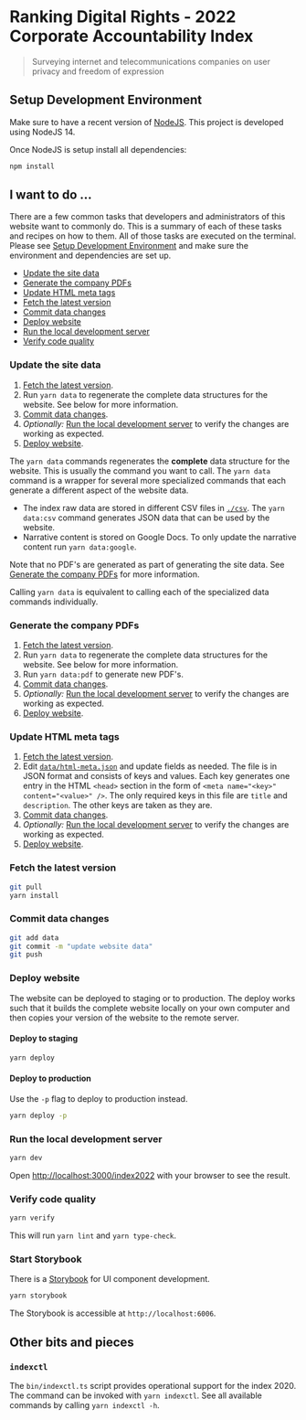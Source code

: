 # Ranking Digital Rights - 2022 Corporate Accountability Index

> Surveying internet and telecommunications companies on user privacy and freedom of expression

## Setup Development Environment

Make sure to have a recent version of [NodeJS](https://nodejs.org). This project is developed using NodeJS 14.

Once NodeJS is setup install all dependencies:

```sh
npm install
```

## I want to do ...

There are a few common tasks that developers and administrators of this website want to commonly do. This is a summary of each of these tasks and recipes on how to them. All of those tasks are executed on the terminal. Please see [Setup Development Environment](#setup-development-environment) and make sure the environment and dependencies are set up.

- [Update the site data](#update-the-site-data)
- [Generate the company PDFs](#generate-the-company-pdfs)
- [Update HTML meta tags](#update-html-meta-tags)
- [Fetch the latest version](#fetch-the-latest-version)
- [Commit data changes](#commit-data-changes)
- [Deploy website](#deploy-website)
- [Run the local development server](#run-the-local-development-server)
- [Verify code quality](#verify-code-quality)

### Update the site data

1. [Fetch the latest version](#fetch-the-latest-version).
2. Run `yarn data` to regenerate the complete data structures for the website. See below for more information.
3. [Commit data changes](#commit-data-changes).
4. _Optionally:_ [Run the local development server](#run-the-local-development-server) to verify the changes are working as expected.
5. [Deploy website](#deploy-website).

The `yarn data` commands regenerates the **complete** data structure for the website. This is usually the command you want to call. The `yarn data` command is a wrapper for several more specialized commands that each generate a different aspect of the website data.

- The index raw data are stored in different CSV files in [`./csv`](./csv). The `yarn data:csv` command generates JSON data that can be used by the website.
- Narrative content is stored on Google Docs. To only update the narrative content run `yarn data:google`.

Note that no PDF's are generated as part of generating the site data. See [Generate the company PDFs](#generate-the-company-pdfs) for more information.

Calling `yarn data` is equivalent to calling each of the specialized data commands individually.

### Generate the company PDFs

1. [Fetch the latest version](#fetch-the-latest-version).
2. Run `yarn data` to regenerate the complete data structures for the website. See below for more information.
3. Run `yarn data:pdf` to generate new PDF's.
4. [Commit data changes](#commit-data-changes).
5. _Optionally:_ [Run the local development server](#run-the-local-development-server) to verify the changes are working as expected.
6. [Deploy website](#deploy-website).

### Update HTML meta tags

1. [Fetch the latest version](#fetch-the-latest-version).
2. Edit [`data/html-meta.json`](./data/html-meta.json) and update fields as needed. The file is in JSON format and consists of keys and values. Each key generates one entry in the HTML `<head>` section in the form of `<meta name="<key>" content="<value>" />`. The only required keys in this file are `title` and `description`. The other keys are taken as they are.
3. [Commit data changes](#commit-data-changes).
4. _Optionally:_ [Run the local development server](#run-the-local-development-server) to verify the changes are working as expected.
5. [Deploy website](#deploy-website).

### Fetch the latest version

```sh
git pull
yarn install
```

### Commit data changes

```sh
git add data
git commit -m "update website data"
git push
```

### Deploy website

The website can be deployed to staging or to production. The deploy works such that it builds the complete website locally on your own computer and then copies your version of the website to the remote server.

#### Deploy to staging

```sh
yarn deploy
```

#### Deploy to production

Use the `-p` flag to deploy to production instead.

```sh
yarn deploy -p
```

### Run the local development server

```sh
yarn dev
```

Open [http://localhost:3000/index2022](http://localhost:3000/index2022) with your browser to see the result.

### Verify code quality

```sh
yarn verify
```

This will run `yarn lint` and `yarn type-check`.

### Start Storybook

There is a [Storybook](https://storybook.js.org/) for UI component development.

```sh
yarn storybook
```

The Storybook is accessible at `http://localhost:6006`.

## Other bits and pieces

### `indexctl`

The `bin/indexctl.ts` script provides operational support for the index 2020. The command can be invoked with `yarn indexctl`. See all available commands by calling `yarn indexctl -h`.
